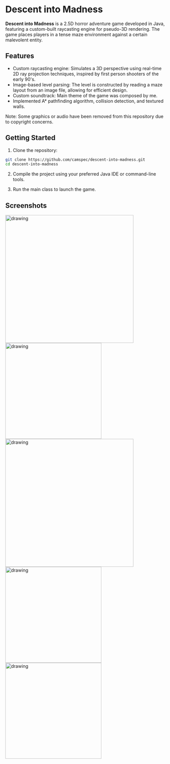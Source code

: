 # Descent into Madness

**Descent into Madness** is a 2.5D horror adventure game developed in Java, featuring a custom-built raycasting engine for pseudo-3D rendering. The game places players in a tense maze environment against a certain malevolent entity.

## Features
- Custom raycasting engine: Simulates a 3D perspective using real-time 2D ray projection techniques, inspired by first person shooters of the early 90's.
- Image-based level parsing: The level is constructed by reading a maze layout from an image file, allowing for efficient design.
- Custom soundtrack: Main theme of the game was composed by me.
- Implemented A* pathfinding algorithm, collision detection, and textured walls.

Note: Some graphics or audio have been removed from this repository due to copyright concerns.

## Getting Started
1. Clone the repository:
```bash
git clone https://github.com/camspec/descent-into-madness.git
cd descent-into-madness
```

2. Compile the project using your preferred Java IDE or command-line tools.

3. Run the main class to launch the game.

## Screenshots

<img src="https://github.com/camspec/caedons-descent/blob/daeb1e085bc9b624e2db8e5f2340b25fc2906517/screenshots/0.png" alt="drawing" width="400"/>
<img src="https://github.com/camspec/caedons-descent/blob/daeb1e085bc9b624e2db8e5f2340b25fc2906517/screenshots/1.png" alt="drawing" width="300"/>
<img src="https://github.com/camspec/caedons-descent/blob/daeb1e085bc9b624e2db8e5f2340b25fc2906517/screenshots/2.png" alt="drawing" width="400"/>
<img src="https://github.com/camspec/caedons-descent/blob/daeb1e085bc9b624e2db8e5f2340b25fc2906517/screenshots/3.png" alt="drawing" width="300"/>
<img src="https://github.com/camspec/caedons-descent/blob/daeb1e085bc9b624e2db8e5f2340b25fc2906517/screenshots/4.png" alt="drawing" width="300"/>
